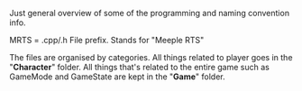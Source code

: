 Just general overview of some of the programming and naming convention info.

MRTS = .cpp/.h File prefix. Stands for "Meeple RTS"

The files are organised by categories. 
All things related to player goes in the "**Character**" folder.
All things that's related to the entire game such as GameMode and GameState are kept in the "**Game**" folder.